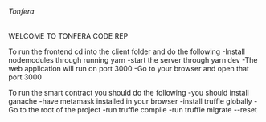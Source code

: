 ###### Tonfera ##########

WELCOME TO TONFERA CODE REP

To run the frontend cd into the client folder and do the following
-Install nodemodules through running  yarn
-start the server through   yarn dev
-The web application will run on port 3000 
-Go to your browser and open that port 3000

To run the smart contract you should do the following
-you should install ganache
-have metamask installed in your browser
-install truffle globally 
-Go to the root of the project 
-run truffle compile
-run truffle migrate --reset
